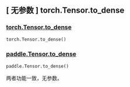 ## [ 无参数 ] torch.Tensor.to_dense

### [torch.Tensor.to_dense](https://pytorch.org/docs/stable/generated/torch.Tensor.to_dense.html#torch-tensor-to-dense)

```python
torch.Tensor.to_dense()
```

### [paddle.Tensor.to_dense](https://www.paddlepaddle.org.cn/documentation/docs/zh/develop/api/paddle/Tensor/to_dense_en.html#to-dense)

```python
paddle.Tensor.to_dense()
```

两者功能一致，无参数。
